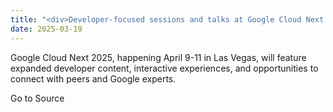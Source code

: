 ```yaml
---
title: "<div>Developer-focused sessions and talks at Google Cloud Next '25</div>"
date: 2025-03-19
---
```


Google Cloud Next 2025, happening April 9-11 in Las Vegas, will feature expanded developer content, interactive experiences, and opportunities to connect with peers and Google experts.

Go to Source
